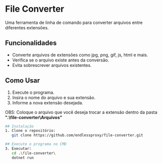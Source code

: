 # File Converter

Uma ferramenta de linha de comando para converter arquivos entre diferentes extensões. 

## Funcionalidades
- Converte arquivos de extensões como jpg, png, gif, js, html e mais.
- Verifica se o arquivo existe antes da conversão.
- Evita sobrescrever arquivos existentes.

## Como Usar
1. Execute o programa.
2. Insira o nome do arquivo e sua extensão.
3. Informe a nova extensão desejada.

OBS: Coloque o arquivo que você deseja trocar a extensão dentro da pasta **".\file-converter\Arquivos"**

```sh
## Instalação
1. Clone o repositório:
   git clone https://github.com/endlessproxy/file-converter.git

## Execute o programa no CMD
3. Executar:
   cd .\file-converter\
   dotnet run
